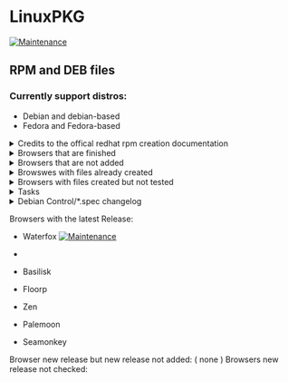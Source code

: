 # LinuxPKG
[![Maintenance](https://img.shields.io/badge/Maintained%3F-yes-red.svg)](https://github.com/GitXpresso/linuxpkg/graphs/commit-activity)

## RPM and DEB files
### Currently support distros:
 
 - Debian and debian-based
 - Fedora and Fedora-based

<details><summary>Credits to the offical redhat rpm creation documentation</summary>

"https://www.redhat.com/en/blog/create-rpm-package" website to make this repository possible

Without the Linux Package "alien" creating an rpm and deb file would take longer

</details>

<details><summary>Browsers that are finished</summary>

- [Floorp](https://floorp.app)
- [Waterfox](https:/waterfox.net)
- [Palemoon](https://palemoon.org)
- [Basilisk](https://basilisk-browser.org)
- [SeaMonkey](https://www.seamonkey-project.org)
</details>

<details><summary>Browsers that are not added</summary>

- [Icecat](https://icecatbrowser.org/)
- [Midori](https://astian.org/midori-browser/)
- [Pulse](https://pulse-browser.com/) * Deprecated

</details>

<details><summary>Browswes with files already created</summary>

- [Tor browser](https://tor-project.org)
- [Librewolf](https://librewolf.net)
- [Firefox](https://firefox.com)
- [Mullvad](https://mullvad.net/en)
</details>

<details><summary>Browsers with files created but not tested</summary>

- [Zen](https://zen-browser.app)

</details>
<details><summary>Tasks</summary>

<details><summary>Finished tasks.</summary>

- [X] Create an waterfox RPM file
- [X] Create an unoffical palemoon Deb file
- [X] Create an unoffical palemoon RPM file
- [X] Create an unoffical floorp deb file
- [X] Create an unoffical floorp rpm file
- [X] Create an unoffical seamonkey rpm file
- [X] Create an unoffical seamonkey deb file

</details>

- [X] Create an unoffical zen deb file
- [X] Create an unoffical zen rpm file

<details><summary>Unfinished Tasks</summary>
 
- [ ] Create an unoffical icecat rpm file
- [ ] Create an unoffical icecat deb file
- [ ] Create an unoffical pulse deb file 
- [ ] Create an unoffical pulse rpm file

</details>

</details>

<details><summary>Debian Control/*.spec changelog</summary>

* Oct 9 William Gwin <wg9797@outlook.com>
- Added Install-Size for both .deb and .rpm for all releases

</details>

Browsers with the latest Release:


- Waterfox
[![Maintenance](https://img.shields.io/badge/Latest-release%3F-yes-green.svg)](https://github.com/GitXpresso/linuxpkg/graphs/commit-activity)

- 
- Basilisk
- Floorp
- Zen
- Palemoon
- Seamonkey 


Browser new release but new release not added:
( none )
Browsers new release not checked:

